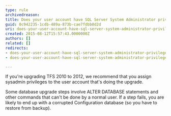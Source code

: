 ```yaml
---
type: rule
archivedreason: 
title: Does your user account have SQL Server System Administrator privileges in SQL Server?
guid: 0c942235-1cdb-489a-873b-cae7fdbb0d2d
uri: does-your-user-account-have-sql-server-system-administrator-privileges-in-sql-server1
created: 2015-08-12T15:57:43.0000000Z
authors: []
related: []
redirects:
- does-your-user-account-have-sql-server-system-administrator-privileges-in-sql-server1
- does-your-user-account-have-sql-server-system-administrator-privileges-in-sql-server

---
```


If you're upgrading TFS 2010 to 2012, we recommend that you assign sysadmin privileges to the user account that's doing the upgrade.

<!--endintro-->

Some database upgrade steps involve ALTER DATABASE statements and other commands that can't be done by a normal user. If a step fails, you are likely to end up with a corrupted Configuration database (so you have to restore from backup).

